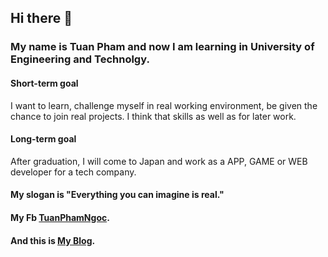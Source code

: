 ## **Hi there** 👋

### My name is Tuan Pham and now I am learning in University of Engineering and Technolgy.
#### Short-term goal ####
I want to learn, challenge myself in real working environment, be given the chance to join real projects.
I think that skills as well as for later work.
#### Long-term goal ####
After graduation, I will come to Japan and work as a APP, GAME or WEB developer for a tech company.

#### My slogan is "Everything you can imagine is real."
#### My Fb  [TuanPhamNgoc](https://www.facebook.com/LeoPham.1504/).
#### And this is [My Blog](https://phamngoctuan0110.blogspot.com/).
